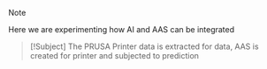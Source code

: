 >[!Note]
> Here we are experimenting how AI and AAS can be integrated

>[!Subject]
> The PRUSA Printer data is extracted for data, AAS is created for printer and
> subjected to prediction